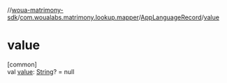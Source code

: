 //[woua-matrimony-sdk](../../../index.md)/[com.woualabs.matrimony.lookup.mapper](../index.md)/[AppLanguageRecord](index.md)/[value](value.md)

# value

[common]\
val [value](value.md): [String](https://kotlinlang.org/api/latest/jvm/stdlib/kotlin/-string/index.html)? = null
